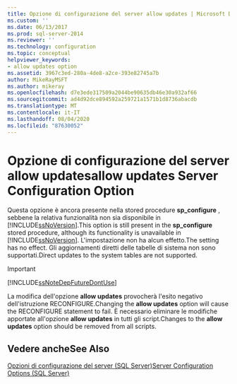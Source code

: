 ```yaml
---
title: Opzione di configurazione del server allow updates | Microsoft Docs
ms.custom: ''
ms.date: 06/13/2017
ms.prod: sql-server-2014
ms.reviewer: ''
ms.technology: configuration
ms.topic: conceptual
helpviewer_keywords:
- allow updates option
ms.assetid: 3967c3ed-280a-4de8-a2ce-393e82745a7b
author: MikeRayMSFT
ms.author: mikeray
ms.openlocfilehash: d7e3ede317509a2044be90635db46e30a932af66
ms.sourcegitcommit: ad4d92dce894592a259721a1571b1d8736abacdb
ms.translationtype: MT
ms.contentlocale: it-IT
ms.lasthandoff: 08/04/2020
ms.locfileid: "87630052"
---
```

# <a name="allow-updates-server-configuration-option"></a><span data-ttu-id="1515c-102">Opzione di configurazione del server allow updates</span><span class="sxs-lookup"><span data-stu-id="1515c-102">allow updates Server Configuration Option</span></span>
  <span data-ttu-id="1515c-103">Questa opzione è ancora presente nella stored procedure **sp_configure** , sebbene la relativa funzionalità non sia disponibile in [!INCLUDE[ssNoVersion](../../includes/ssnoversion-md.md)].</span><span class="sxs-lookup"><span data-stu-id="1515c-103">This option is still present in the **sp_configure** stored procedure, although its functionality is unavailable in [!INCLUDE[ssNoVersion](../../includes/ssnoversion-md.md)].</span></span> <span data-ttu-id="1515c-104">L'impostazione non ha alcun effetto.</span><span class="sxs-lookup"><span data-stu-id="1515c-104">The setting has no effect.</span></span> <span data-ttu-id="1515c-105">Gli aggiornamenti diretti delle tabelle di sistema non sono supportati.</span><span class="sxs-lookup"><span data-stu-id="1515c-105">Direct updates to the system tables are not supported.</span></span>  
  
> [!IMPORTANT]  
>  [!INCLUDE[ssNoteDepFutureDontUse](../../includes/ssnotedepfuturedontuse-md.md)]  
  
 <span data-ttu-id="1515c-106">La modifica dell'opzione **allow updates** provocherà l'esito negativo dell'istruzione RECONFIGURE.</span><span class="sxs-lookup"><span data-stu-id="1515c-106">Changing the **allow updates** option will cause the RECONFIGURE statement to fail.</span></span> <span data-ttu-id="1515c-107">È necessario eliminare le modifiche apportate all'opzione **allow updates** in tutti gli script.</span><span class="sxs-lookup"><span data-stu-id="1515c-107">Changes to the **allow updates** option should be removed from all scripts.</span></span>  
  
## <a name="see-also"></a><span data-ttu-id="1515c-108">Vedere anche</span><span class="sxs-lookup"><span data-stu-id="1515c-108">See Also</span></span>  
 [<span data-ttu-id="1515c-109">Opzioni di configurazione del server &#40;SQL Server&#41;</span><span class="sxs-lookup"><span data-stu-id="1515c-109">Server Configuration Options &#40;SQL Server&#41;</span></span>](server-configuration-options-sql-server.md)  
  
  
